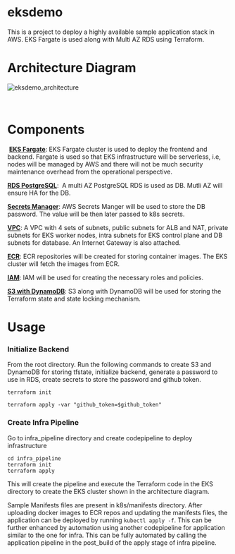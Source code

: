 # eksdemo
This is a project to deploy a highly available sample application stack in AWS. EKS Fargate is used along with Multi AZ RDS using Terraform.

# Architecture Diagram
![eksdemo_architecture](https://github.com/afsal137/eksdemo/assets/9499064/4a5c9092-5ccd-41a7-bdf0-4082497e41c4)

​
# Components
​
<ins>**EKS Fargate**</ins>: EKS Fargate cluster is used to deploy the frontend and backend. Fargate is used so that EKS infrastructure will be serverless, i.e, nodes will be managed by AWS and there will not be much security maintenance overhead from the operational perspective.

<ins>**RDS PostgreSQL**</ins>:  A multi AZ PostgreSQL RDS is used as DB. Mutli AZ will ensure HA for the DB.

<ins>**Secrets Manager**</ins>: AWS Secrets Manger will be used to store the DB password. The value will be then later passed to k8s secrets.

<ins>**VPC**</ins>: A VPC with 4 sets of subnets, public subnets for ALB and NAT, private subnets for EKS worker nodes, intra subnets for EKS control plane and DB subnets for database. An Internet Gateway is also attached.

<ins>**ECR**</ins>: ECR repositories will be created for storing container images. The EKS cluster will fetch the images from ECR.

<ins>**IAM**</ins>: IAM will be used for creating the necessary roles and policies.

<ins>**S3 with DynamoDB**</ins>: S3 along with DynamoDB will be used for storing the Terraform state and state locking mechanism.

# Usage

### Initialize Backend
From the root directory. Run the following commands to create S3 and DynamoDB for storing tfstate, initialize backend, generate a password to use in RDS, create secrets to store the password and github token.

```
terraform init

terraform apply -var "github_token=$github_token"
```

### Create Infra Pipeline
Go to infra_pipeline directory and create codepipeline to deploy infrastructure
```
cd infra_pipeline
terraform init
terraform apply 
```

This will create the pipeline and execute the Terraform code in the EKS directory to create the EKS cluster shown in the architecture diagram.

Sample Manifests files are present in k8s/manifests directory. After uploading docker images to ECR repos and updating the manifests files, the application can be deployed by running `kubectl apply -f`. This can be further enhanced by automation using another codepipeline for application similar to the one for infra. This can be fully automated by calling the application pipeline in the post_build of the apply stage of infra pipeline.

